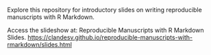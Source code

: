 Explore this repository for introductory slides on writing reproducible manuscripts with R Markdown.

Access the slideshow at: Reproducible Manuscripts with R Markdown Slides. https://clandesv.github.io/reproducible-manuscripts-with-rmarkdown/slides.html

